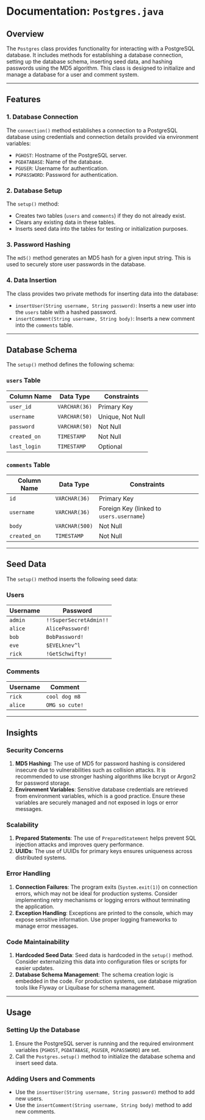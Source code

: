 # Documentation: `Postgres.java`

## Overview
The `Postgres` class provides functionality for interacting with a PostgreSQL database. It includes methods for establishing a database connection, setting up the database schema, inserting seed data, and hashing passwords using the MD5 algorithm. This class is designed to initialize and manage a database for a user and comment system.

---

## Features
### 1. **Database Connection**
The `connection()` method establishes a connection to a PostgreSQL database using credentials and connection details provided via environment variables:
- `PGHOST`: Hostname of the PostgreSQL server.
- `PGDATABASE`: Name of the database.
- `PGUSER`: Username for authentication.
- `PGPASSWORD`: Password for authentication.

### 2. **Database Setup**
The `setup()` method:
- Creates two tables (`users` and `comments`) if they do not already exist.
- Clears any existing data in these tables.
- Inserts seed data into the tables for testing or initialization purposes.

### 3. **Password Hashing**
The `md5()` method generates an MD5 hash for a given input string. This is used to securely store user passwords in the database.

### 4. **Data Insertion**
The class provides two private methods for inserting data into the database:
- `insertUser(String username, String password)`: Inserts a new user into the `users` table with a hashed password.
- `insertComment(String username, String body)`: Inserts a new comment into the `comments` table.

---

## Database Schema
The `setup()` method defines the following schema:

### `users` Table
| Column Name   | Data Type      | Constraints                          |
|---------------|----------------|---------------------------------------|
| `user_id`     | `VARCHAR(36)`  | Primary Key                          |
| `username`    | `VARCHAR(50)`  | Unique, Not Null                     |
| `password`    | `VARCHAR(50)`  | Not Null                             |
| `created_on`  | `TIMESTAMP`    | Not Null                             |
| `last_login`  | `TIMESTAMP`    | Optional                             |

### `comments` Table
| Column Name   | Data Type      | Constraints                          |
|---------------|----------------|---------------------------------------|
| `id`          | `VARCHAR(36)`  | Primary Key                          |
| `username`    | `VARCHAR(36)`  | Foreign Key (linked to `users.username`) |
| `body`        | `VARCHAR(500)` | Not Null                             |
| `created_on`  | `TIMESTAMP`    | Not Null                             |

---

## Seed Data
The `setup()` method inserts the following seed data:

### Users
| Username | Password              |
|----------|-----------------------|
| `admin`  | `!!SuperSecretAdmin!!`|
| `alice`  | `AlicePassword!`      |
| `bob`    | `BobPassword!`        |
| `eve`    | `$EVELknev^l`         |
| `rick`   | `!GetSchwifty!`       |

### Comments
| Username | Comment              |
|----------|-----------------------|
| `rick`   | `cool dog m8`         |
| `alice`  | `OMG so cute!`        |

---

## Insights
### Security Concerns
1. **MD5 Hashing**: The use of MD5 for password hashing is considered insecure due to vulnerabilities such as collision attacks. It is recommended to use stronger hashing algorithms like bcrypt or Argon2 for password storage.
2. **Environment Variables**: Sensitive database credentials are retrieved from environment variables, which is a good practice. Ensure these variables are securely managed and not exposed in logs or error messages.

### Scalability
1. **Prepared Statements**: The use of `PreparedStatement` helps prevent SQL injection attacks and improves query performance.
2. **UUIDs**: The use of UUIDs for primary keys ensures uniqueness across distributed systems.

### Error Handling
1. **Connection Failures**: The program exits (`System.exit(1)`) on connection errors, which may not be ideal for production systems. Consider implementing retry mechanisms or logging errors without terminating the application.
2. **Exception Handling**: Exceptions are printed to the console, which may expose sensitive information. Use proper logging frameworks to manage error messages.

### Code Maintainability
1. **Hardcoded Seed Data**: Seed data is hardcoded in the `setup()` method. Consider externalizing this data into configuration files or scripts for easier updates.
2. **Database Schema Management**: The schema creation logic is embedded in the code. For production systems, use database migration tools like Flyway or Liquibase for schema management.

---

## Usage
### Setting Up the Database
1. Ensure the PostgreSQL server is running and the required environment variables (`PGHOST`, `PGDATABASE`, `PGUSER`, `PGPASSWORD`) are set.
2. Call the `Postgres.setup()` method to initialize the database schema and insert seed data.

### Adding Users and Comments
- Use the `insertUser(String username, String password)` method to add new users.
- Use the `insertComment(String username, String body)` method to add new comments.


